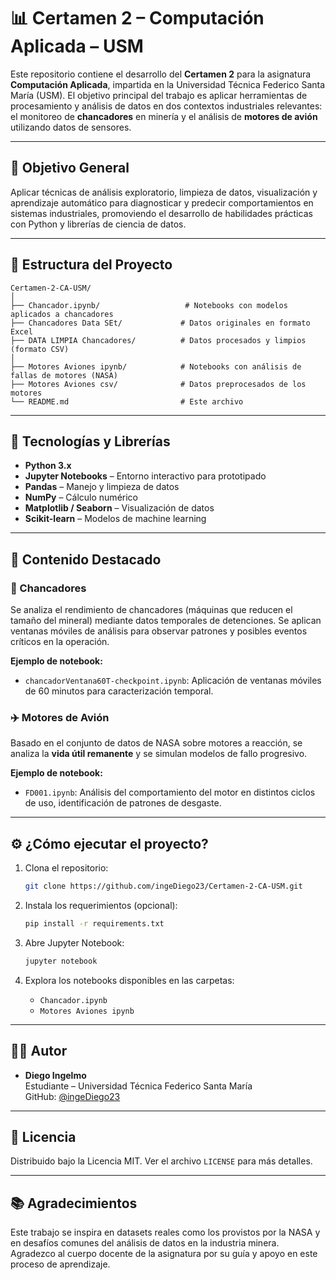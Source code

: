# 📊 Certamen 2 – Computación Aplicada – USM

Este repositorio contiene el desarrollo del **Certamen 2** para la asignatura **Computación Aplicada**, impartida en la Universidad Técnica Federico Santa María (USM). El objetivo principal del trabajo es aplicar herramientas de procesamiento y análisis de datos en dos contextos industriales relevantes: el monitoreo de **chancadores** en minería y el análisis de **motores de avión** utilizando datos de sensores.

---

## 🎯 Objetivo General

Aplicar técnicas de análisis exploratorio, limpieza de datos, visualización y aprendizaje automático para diagnosticar y predecir comportamientos en sistemas industriales, promoviendo el desarrollo de habilidades prácticas con Python y librerías de ciencia de datos.

---

## 📁 Estructura del Proyecto

```
Certamen-2-CA-USM/
│
├── Chancador.ipynb/                   # Notebooks con modelos aplicados a chancadores
├── Chancadores Data SEt/             # Datos originales en formato Excel
├── DATA LIMPIA Chancadores/          # Datos procesados y limpios (formato CSV)
│
├── Motores Aviones ipynb/            # Notebooks con análisis de fallas de motores (NASA)
├── Motores Aviones csv/              # Datos preprocesados de los motores
└── README.md                         # Este archivo
```

---

## 🧪 Tecnologías y Librerías

- **Python 3.x**
- **Jupyter Notebooks** – Entorno interactivo para prototipado
- **Pandas** – Manejo y limpieza de datos
- **NumPy** – Cálculo numérico
- **Matplotlib / Seaborn** – Visualización de datos
- **Scikit-learn** – Modelos de machine learning

---

## 📌 Contenido Destacado

### 🔧 Chancadores

Se analiza el rendimiento de chancadores (máquinas que reducen el tamaño del mineral) mediante datos temporales de detenciones. Se aplican ventanas móviles de análisis para observar patrones y posibles eventos críticos en la operación.

**Ejemplo de notebook:**
- `chancadorVentana60T-checkpoint.ipynb`: Aplicación de ventanas móviles de 60 minutos para caracterización temporal.

### ✈️ Motores de Avión

Basado en el conjunto de datos de NASA sobre motores a reacción, se analiza la **vida útil remanente** y se simulan modelos de fallo progresivo.

**Ejemplo de notebook:**
- `FD001.ipynb`: Análisis del comportamiento del motor en distintos ciclos de uso, identificación de patrones de desgaste.

---

## ⚙️ ¿Cómo ejecutar el proyecto?

1. Clona el repositorio:
   ```bash
   git clone https://github.com/ingeDiego23/Certamen-2-CA-USM.git
   ```
2. Instala los requerimientos (opcional):
   ```bash
   pip install -r requirements.txt
   ```
3. Abre Jupyter Notebook:
   ```bash
   jupyter notebook
   ```

4. Explora los notebooks disponibles en las carpetas:
   - `Chancador.ipynb`
   - `Motores Aviones ipynb`

---

## 👨‍🎓 Autor

- **Diego Ingelmo**  
  Estudiante – Universidad Técnica Federico Santa María  
  GitHub: [@ingeDiego23](https://github.com/ingeDiego23)

---

## 📄 Licencia

Distribuido bajo la Licencia MIT. Ver el archivo `LICENSE` para más detalles.

---

## 📚 Agradecimientos

Este trabajo se inspira en datasets reales como los provistos por la NASA y en desafíos comunes del análisis de datos en la industria minera. Agradezco al cuerpo docente de la asignatura por su guía y apoyo en este proceso de aprendizaje.


